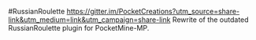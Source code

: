 #RussianRoulette 
https://gitter.im/PocketCreations?utm_source=share-link&utm_medium=link&utm_campaign=share-link
Rewrite of the outdated RussianRoulette plugin for PocketMine-MP.
